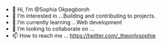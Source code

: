 - 👋 Hi, I’m @Sophia Okpegboroh
- 👀 I’m interested in ...Building and contributing to projects.
- 🌱 I’m currently learning ...Web development
- 💞️ I’m looking to collaborate on ... 
- 📫 How to reach me ... https://twitter.com/_theonlysophie

<!---
SophyRue/SophyRue is a ✨ special ✨ repository because its `README.md` (this file) appears on your GitHub profile.
You can click the Preview link to take a look at your changes.
--->
